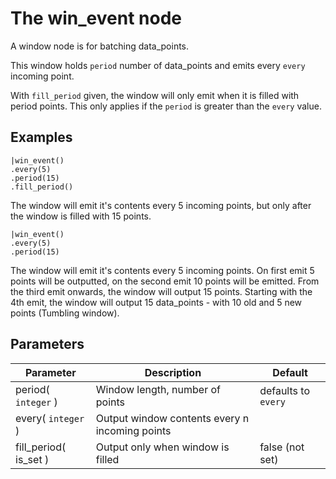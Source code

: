 The win_event node
=====================

A window node is for batching data_points.

This window holds `period` number of data_points and emits every `every` incoming point. 

With `fill_period` given, the window will only emit when it is filled with period points.
This only applies if the `period` is greater than the `every` value.

Examples
-------
    
    |win_event()
    .every(5)
    .period(15)
    .fill_period() 
     
The window will emit it's contents every 5 incoming points, but only after the window is filled with 15 points.


    |win_event()
    .every(5)
    .period(15)
    
The window will emit it's contents every 5 incoming points. On first emit 5 points will be outputted, on the second emit 10
points will be emitted. From the third emit onwards, the window will output 15 points. Starting with the 4th emit, the window
will output 15 data_points - with 10 old and 5 new  points (Tumbling window).

Parameters
----------

Parameter     | Description | Default 
--------------|-------------|---------  
period( `integer` ) | Window length, number of points| defaults to `every`
every( `integer` )| Output window contents every n incoming points| 
fill_period( is_set )|Output only when window is filled| false (not set)
